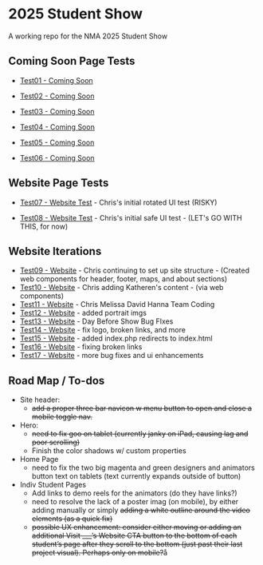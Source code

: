# 2025 Student Show

A working repo for the NMA 2025 Student Show

## Coming Soon Page Tests
- [Test01 - Coming Soon](https://newmediaarts.github.io/2025studentshow/test01-comingsoon/index.html)

- [Test02 - Coming Soon](https://newmediaarts.github.io/2025studentshow/test02-comingsoon/index.html)

- [Test03 - Coming Soon](https://newmediaarts.github.io/2025studentshow/test03-comingsoon/index.html)

- [Test04 - Coming Soon](https://newmediaarts.github.io/2025studentshow/test04-comingsoon/index.html)

- [Test05 - Coming Soon](https://newmediaarts.github.io/2025studentshow/test05-comingsoon/index.html)

- [Test06 - Coming Soon](https://newmediaarts.github.io/2025studentshow/test06-comingsoon/index.html)

## Website Page Tests
- [Test07 - Website Test](https://newmediaarts.github.io/2025studentshow/test07-website/index.html) - Chris's initial rotated UI test (RISKY)

- [Test08 - Website Test](https://newmediaarts.github.io/2025studentshow/test08-website/index.html) - Chris's initial safe UI test - (LET's GO WITH THIS, for now)

## Website Iterations
- [Test09 - Website](https://newmediaarts.github.io/2025studentshow/test09-website/index.html) - Chris continuing to set up site structure - (Created web components for header, footer, maps, and about sections)
- [Test10 - Website](https://newmediaarts.github.io/2025studentshow/test10-website/index.html) - Chris adding Katheren's content - (via web components)
- [Test11 - Website](https://newmediaarts.github.io/2025studentshow/test11-website/index.html) - Chris Melissa David Hanna Team Coding
- [Test12 - Website](https://newmediaarts.github.io/2025studentshow/test12-website/index.html) - added portrait imgs
- [Test13 - Website](https://newmediaarts.github.io/2025studentshow/test13-website/index.html) - Day Before Show Bug FIxes
- [Test14 - Website](https://newmediaarts.github.io/2025studentshow/test14-website/index.html) - fix logo, broken links, and more
- [Test15 - Website](https://newmediaarts.github.io/2025studentshow/test15-website/index.html) - added index.php redirects to index.html
- [Test16 - Website](https://newmediaarts.github.io/2025studentshow/test16-website/index.html) - fixing broken links
- [Test17 - Website](https://newmediaarts.github.io/2025studentshow/test17-website/index.html) - more bug fixes and ui enhancements


## Road Map / To-dos
- Site header: 
    - ~~add a proper three bar navicon w menu button to open and close a mobile toggle nav.~~ 
- Hero:
    - ~~need to fix goo on tablet (currently janky on iPad, causing lag and poor scrolling)~~
    - Finish the color shadows w/ custom properties
- Home Page
    - need to fix the two big magenta and green designers and animators button text on tablets (text currently expands outside of button)
- Indiv Student Pages
    - Add links to demo reels for the animators (do they have links?)
    - need to resolve the lack of a poster imag (on mobile), by either adding manually or simply ~~adding a white outline around the video elements (as a quick fix)~~
    - ~~possible UX enhancement: consider either moving or adding an additional Visit ___’s  Website CTA button to the bottom of each student’s page after they scroll to the bottom (just past their last project visual). Perhaps only on mobile?~~å 